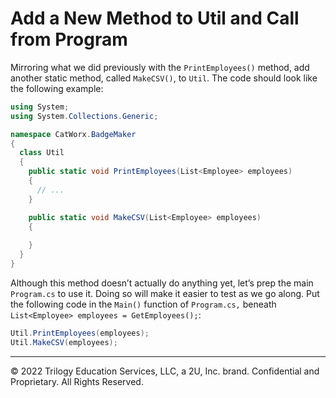 # Add a New Method to Util and Call from Program

Mirroring what we did previously with the `PrintEmployees()` method, add another static method, called `MakeCSV()`, to `Util`. The code should look like the following example:

```cs
using System;
using System.Collections.Generic;

namespace CatWorx.BadgeMaker
{
  class Util
  {
    public static void PrintEmployees(List<Employee> employees) 
    {
      // ...
    }

    public static void MakeCSV(List<Employee> employees)
    {
        
    }
  }
}
```

Although this method doesn’t actually do anything yet, let’s prep the main `Program.cs` to use it. Doing so will make it easier to test as we go along. Put the following code in the `Main()` function of `Program.cs,` beneath `List<Employee> employees = GetEmployees();`:

```cs
Util.PrintEmployees(employees);
Util.MakeCSV(employees);
```

---
© 2022 Trilogy Education Services, LLC, a 2U, Inc. brand. Confidential and Proprietary. All Rights Reserved.
